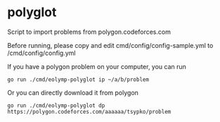 # polyglot
Script to import problems from polygon.codeforces.com

Before running, please copy and edit cmd/config/config-sample.yml to /cmd/config/config.yml

If you have a polygon problem on your computer, you can run

```
go run ./cmd/eolymp-polyglot ip ~/a/b/problem
```

Or you can directly download it from polygon

```
go run ./cmd/eolymp-polyglot dp https://polygon.codeforces.com/aaaaaa/tsypko/problem
```
